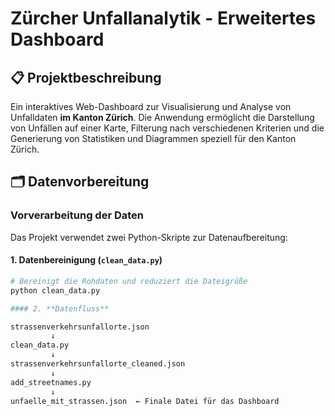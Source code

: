 # Zürcher Unfallanalytik - Erweitertes Dashboard

## 📋 Projektbeschreibung

Ein interaktives Web-Dashboard zur Visualisierung und Analyse von Unfalldaten **im Kanton Zürich**. Die Anwendung ermöglicht die Darstellung von Unfällen auf einer Karte, Filterung nach verschiedenen Kriterien und die Generierung von Statistiken und Diagrammen speziell für den Kanton Zürich.

## 🗂️ Datenvorbereitung

### Vorverarbeitung der Daten

Das Projekt verwendet zwei Python-Skripte zur Datenaufbereitung:

#### 1. **Datenbereinigung** (`clean_data.py`)
```python
# Bereinigt die Rohdaten und reduziert die Dateigröße
python clean_data.py

#### 2. **Datenfluss** 

strassenverkehrsunfallorte.json
         ↓
clean_data.py
         ↓
strassenverkehrsunfallorte_cleaned.json  
         ↓
add_streetnames.py
         ↓
unfaelle_mit_strassen.json  ← Finale Datei für das Dashboard
